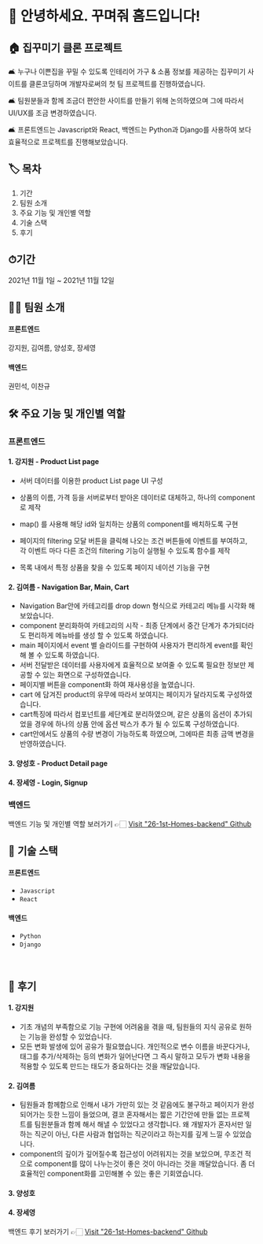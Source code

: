 # 🙌 안녕하세요. 꾸며줘 홈드입니다!   

## 🏠 집꾸미기 클론 프로젝트
🛋 누구나 이쁜집을 꾸밀 수 있도록 인테리어 가구 & 소품 정보를 제공하는 집꾸미기 사이트를 클론코딩하며 개발자로써의 첫 팀 프로젝트를 진행하였습니다.

🛋 팀원분들과 함께 조금더 편안한 사이트를 만들기 위해 논의하였으며 그에 따라서 UI/UX를 조금 변경하였습니다.

🛋 프론트엔드는 Javascript와 React, 백엔드는 Python과 Django를 사용하여 보다 효율적으로 프로젝트를 진행해보았습니다.


## 🏷 목차
1. 기간
2. 팀원 소개
3. 주요 기능 및 개인별 역할
4. 기술 스택
5. 후기


## ⏱기간
2021년 11월 1일 ~ 2021년 11월 12일

## 🙋‍♀️ 팀원 소개
#### 프론트엔드
강지원, 김여름, 양성호, 장세영
#### 백엔드
권민석, 이찬규

## 🛠 주요 기능 및 개인별 역할
### 프론트엔드

#### 1. 강지원 - Product List page
-  서버 데이터를 이용한 product List page UI 구성
- 상품의 이름, 가격 등을 서버로부터 받아온 데이터로 대체하고, 하나의 component로 제작
- map() 를 사용해 해당 id와 일치하는 상품의 component를 배치하도록 구현

- 페이지의 filtering 모달 버튼을 클릭해 나오는 조건 버튼들에 이벤트를 부여하고,
  각 이벤트 마다 다른 조건의 filtering 기능이 실행될 수 있도록 함수를 제작

- 목록 내에서 특정 상품을 찾을 수 있도록 페이지 네이션 기능을 구현


#### 2. 김여름 - Navigation Bar, Main, Cart
- Navigation Bar안에 카테고리를 drop down 형식으로 카테고리 메뉴를 시각화 해보았습니다.
- component 분리화하여 카테고리의 시작 - 최종 단계에서 중간 단계가 추가되더라도 편리하게 메뉴바를 생성 할 수 있도록 하였습니다.
- main 페이지에서 event 별 슬라이드를 구현하여 사용자가 편리하게 event를 확인해 볼 수 있도록 하였습니다.
- 서버 전달받은 데이터를 사용자에게 효율적으로 보여줄 수 있도록 필요한 정보만 제공할 수 있는 화면으로 구성하였습니다.
- 페이지별 버튼을 component화 하여 재사용성을 높였습니다.
- cart 에 담겨진 product의 유무에 따라서 보여지는 페이지가 달라지도록 구성하였습니다.
- cart특징에 따라서 컴포넌트를 세단계로 분리하였으며, 같은 상품의 옵션이 추가되었을 경우에 하나의 상품 안에 옵션 박스가 추가 될 수 있도록 구성하였습니다.
- cart안에서도 상품의 수량 변경이 가능하도록 하였으며, 그에따른 최종 금액 변경을 반영하였습니다.

#### 3. 양성호 - Product Detail page

#### 4. 장세영 - Login, Signup
### 백엔드
백엔드 기능 및 개인별 역할 보러가기 👉🏻 [Visit "26-1st-Homes-backend" Github](https://github.com/wecode-bootcamp-korea/26-1st-Homes-backend)   
   
## 🧰 기술 스택
#### 프론트엔드
* `Javascript`
* `React`
#### 백엔드
* `Python`
* `Django`
<br>   

## 📝 후기
#### 1. 강지원 
* 기초 개념의 부족함으로 기능 구현에 어려움을 겪을 때, 팀원들의 지식 공유로
  원하는 기능을 완성할 수 있었습니다.
* 모든 변화 발생에 있어 공유가 필요했습니다.
  개인적으로 변수 이름을 바꾼다거나,  태그를 추가/삭제하는 등의 변화가 일어난다면
  그 즉시 말하고 모두가 변화 내용을 적용할 수 있도록 만드는 태도가 중요하다는 것을 깨달았습니다.
#### 2. 김여름 
* 팀원들과 함께함으로 인해서 내가 가만히 있는 것 같음에도 불구하고 페이지가 완성되어가는 듯한 느낌이 들었으며, 결코 혼자해서는 짧은 기간안에 만들 없는 프로젝트를 팀원분들과 함께 해서 해낼 수 있었다고 생각합니다. 왜 개발자가 혼자서만 일하는 직군이 아닌, 다른 사람과 협업하는 직군이라고 하는지를 깊게 느낄 수 있었습니다.
* component의 깊이가 깊어질수록 접근성이 어려워지는 것을 보았으며, 무조건 적으로 component를 많이 나누는것이 좋은 것이 아니라는 것을 깨달았습니다. 좀 더 효율적인 component화를 고민해볼 수 있는 좋은 기회였습니다.

#### 3. 양성호 

#### 4. 장세영 

백엔드 후기 보러가기 👉🏻 [Visit "26-1st-Homes-backend" Github](https://github.com/wecode-bootcamp-korea/26-1st-Homes-backend)   

<br>   
  

